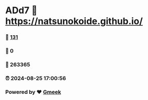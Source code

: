 # ADd7 :link: https://natsunokoide.github.io/ 
### :page_facing_up: [131](https://natsunokoide.github.io//tag.html) 
### :speech_balloon: 0 
### :hibiscus: 263365 
### :alarm_clock: 2024-08-25 17:00:56 
### Powered by :heart: [Gmeek](https://github.com/Meekdai/Gmeek)
